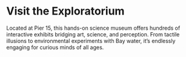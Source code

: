 # Visit the Exploratorium

Located at Pier 15, this hands-on science museum offers hundreds of interactive exhibits bridging art, science, and perception. From tactile illusions to environmental experiments with Bay water, it’s endlessly engaging for curious minds of all ages.
